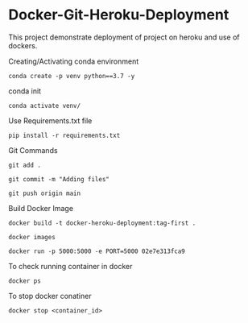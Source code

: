 # Docker-Git-Heroku-Deployment
This project demonstrate deployment of project on heroku and use of dockers.

Creating/Activating conda environment
```
conda create -p venv python==3.7 -y
```
conda init
```
conda activate venv/
```

Use Requirements.txt file

```
pip install -r requirements.txt
```

Git Commands
```
git add .
```
```
git commit -m "Adding files"
```
```
git push origin main
```

Build Docker Image

```
docker build -t docker-heroku-deployment:tag-first .
```

```
docker images
```

```
docker run -p 5000:5000 -e PORT=5000 02e7e313fca9
```

To check running container in docker
```
docker ps
```

To stop docker conatiner
```
docker stop <container_id>
```
